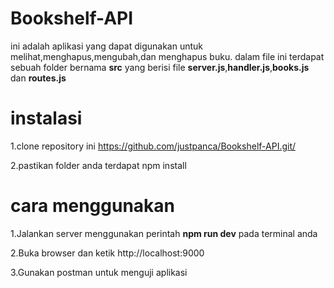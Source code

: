 # Bookshelf-API

ini adalah aplikasi yang dapat digunakan untuk melihat,menghapus,mengubah,dan menghapus buku.
dalam file ini terdapat sebuah folder bernama **src** yang berisi file **server.js**,**handler.js**,**books.js** dan **routes.js**

# instalasi
1.clone repository ini https://github.com/justpanca/Bookshelf-API.git/

2.pastikan folder anda terdapat npm install

# cara menggunakan
1.Jalankan server menggunakan perintah **npm run dev** pada terminal anda

2.Buka browser dan ketik http://localhost:9000

3.Gunakan postman untuk menguji aplikasi
